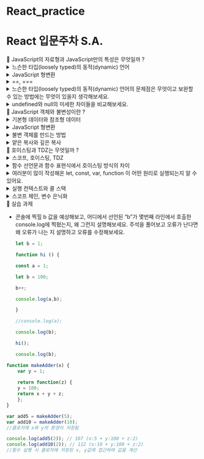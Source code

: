 # React_practice

# React 입문주차 S.A.


<aside>
🐤 JavaScript의 자료형과 JavaScript만의 특성은 무엇일까 ?

</aside>
<details><summary> 느슨한 타입(loosely typed)의 동적(dynamic) 언어</summary>
### 타입
자료형을 의미하는 타입은 int, short, float, bool 등이 있다.
bool을 이용해 참거짓을 나타내는 자료를 만들고
float을 이용해 실수를 나타내는 자료를 만들 수 있다.
<br>
하지만 이것은 정적 언어(C,C++,C#,JAVA 등)에 해당되는 사항이다.
깐깐하게 체크하며 맞지않는 자료가 들어가면 화를 낸다.
<br>
JavaScript는 느슨한 타입(loosely typed)의 동적(dynamic) 언어이다.
한마디로 변수에 융통성이 있다. 변수의 자료형을 미리 선언하지 않아도 된다.
기본적으로 JavaScript의 변수는 특정 타입과 연결되지 않으며,
모든 타입의 값으로 할당 또는 재할당이 가능하다.

```js
let num = 5     // num의 자료형은 숫자
foo = 'five'    // num의 자료형이 문자로 자연스럽게 재할당 됨
foo = true      // num의 자료형이 불리언으로 재할당 됨

```


</details>
<details><summary> JavaScript 형변환</summary>

</details>
<details><summary> ==, ===</summary>

</details>
<details><summary> 느슨한 타입(loosely typed)의 동적(dynamic) 언어의 문제점은 무엇이고 보완할 수 있는 방법에는 무엇이 있을지 생각해보세요.</summary>

</details>
<details><summary> undefined와 null의 미세한 차이들을 비교해보세요.</summary>

</details>


<aside>
🐤 JavaScript 객체와 불변성이란 ?

</aside>

<details><summary> 기본형 데이터와 참조형 데이터</summary>

</details>
<details><summary> JavaScript 형변환</summary>

</details>
<details><summary> 불변 객체를 만드는 방법</summary>

</details>
<details><summary> 얕은 복사와 깊은 복사</summary>

</details>

<aside>
🐤 호이스팅과 TDZ는 무엇일까 ?

</aside>
<details><summary> 스코프, 호이스팅, TDZ</summary>

</details>
<details><summary> 함수 선언문과 함수 표현식에서 호이스팅 방식의 차이</summary>

</details>
<details><summary> 여러분이 많이 작성해온 let, const, var, function 이 어떤 원리로 실행되는지 알 수 있어요.</summary>

</details>
<details><summary> 실행 컨텍스트와 콜 스택</summary>

</details>
<details><summary> 스코프 체인, 변수 은닉화</summary>

</details>

<aside>
🐤 실습 과제

</aside>

- 콘솔에 찍힐 b 값을 예상해보고, 어디에서 선언된 “b”가 몇번째 라인에서 호출한 console.log에 찍혔는지, 왜 그런지 설명해보세요.
주석을 풀어보고 오류가 난다면 왜 오류가 나는 지 설명하고 오류를 수정해보세요.
    
    ```jsx
    let b = 1;
    
    function hi () {
    
    const a = 1;
    
    let b = 100;
    
    b++;
    
    console.log(a,b);
    
    }
    
    //console.log(a);
    
    console.log(b);
    
    hi();
    
    console.log(b);
    ```
    

```js
function makeAdder(x) {
    var y = 1;
    
    return function(z) {
    y = 100;
    return x + y + z;
    };
}

var add5 = makeAdder(5);
var add10 = makeAdder(10);
//클로저에 x와 y의 환경이 저장됨

console.log(add5(2)); // 107 (x:5 + y:100 + z:2)
console.log(add10(2)); // 112 (x:10 + y:100 + z:2)
//함수 실행 시 클로저에 저장된 x, y값에 접근하여 값을 계산